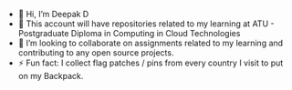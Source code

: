 - 👋 Hi, I’m Deepak D
- 🌱 This account will have repositories related to my learning at ATU - Postgraduate Diploma in Computing in Cloud Technologies
- 💞️ I’m looking to collaborate on assignments related to my learning and contributing to any open source projects.
- ⚡ Fun fact: I collect flag patches / pins from every country I visit to put on my Backpack.
<!---
L00188516/L00188516 is a ✨ special ✨ repository because its `README.md` (this file) appears on your GitHub profile.
You can click the Preview link to take a look at your changes.
--->
